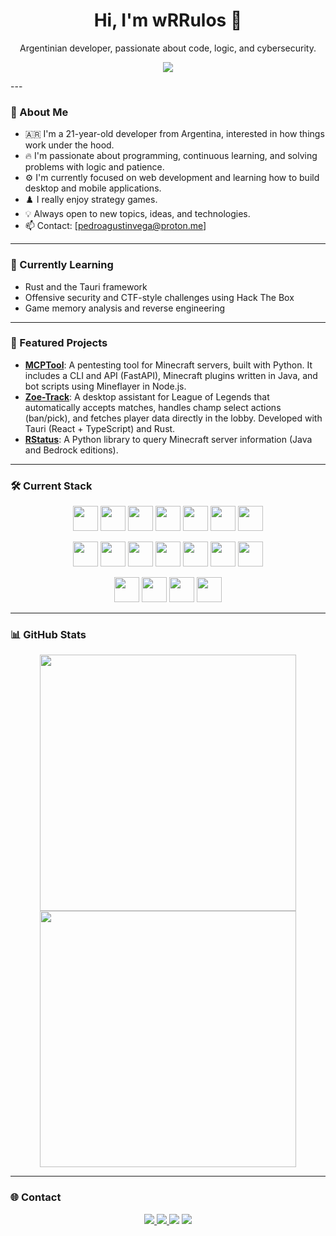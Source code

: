 <h1 align="center">Hi, I'm wRRulos 👋</h1>
<p align="center">Argentinian developer, passionate about code, logic, and cybersecurity.</p>

<p align="center">
  <img src="https://a-static.besthdwallpaper.com/sunset-anime-scenery-wallpaper-2304x864-76301_86.jpg" />
</p>
---

### 🧠 About Me

- 🇦🇷 I'm a 21-year-old developer from Argentina, interested in how things work under the hood.
- 🔥 I'm passionate about programming, continuous learning, and solving problems with logic and patience.
- ⚙️ I'm currently focused on web development and learning how to build desktop and mobile applications.
- ♟️ I really enjoy strategy games.
- 💡 Always open to new topics, ideas, and technologies.
- 📫 Contact: [pedroagustinvega@proton.me]

---

### 🌱 Currently Learning

- Rust and the Tauri framework
- Offensive security and CTF-style challenges using Hack The Box
- Game memory analysis and reverse engineering 
---

### 🚀 Featured Projects

- [**MCPTool**](https://mcptool.net): A pentesting tool for Minecraft servers, built with Python. It includes a CLI and API (FastAPI), Minecraft plugins written in Java, and bot scripts using Mineflayer in Node.js.
- [**Zoe-Track**](https://github.com/wrrulosdev/zoe-track): A desktop assistant for League of Legends that automatically accepts matches, handles champ select actions (ban/pick), and fetches player data directly in the lobby. Developed with Tauri (React + TypeScript) and Rust.
- [**RStatus**](https://github.com/wrrulosdev/rstatus): A Python library to query Minecraft server information (Java and Bedrock editions).
---

### 🛠️ Current Stack

<p align="center">
  <img src="https://cdn.jsdelivr.net/gh/devicons/devicon/icons/python/python-original.svg" width="40" />
  <img src="https://cdn.jsdelivr.net/gh/devicons/devicon/icons/html5/html5-original.svg" width="40" />
  <img src="https://cdn.jsdelivr.net/gh/devicons/devicon/icons/css3/css3-original.svg" width="40" />
  <img src="https://cdn.jsdelivr.net/gh/devicons/devicon/icons/javascript/javascript-original.svg" width="40" />
  <img src="https://cdn.jsdelivr.net/gh/devicons/devicon/icons/typescript/typescript-original.svg" width="40" />
  <img src="https://cdn.jsdelivr.net/gh/devicons/devicon/icons/java/java-original.svg" width="40" />
  <img src="https://cdn.jsdelivr.net/gh/devicons/devicon/icons/rust/rust-original.svg" width="40" />
</p>
<p align="center">
  <img src="https://cdn.jsdelivr.net/gh/devicons/devicon/icons/fastapi/fastapi-original.svg" width="40" />
  <img src="https://cdn.jsdelivr.net/gh/devicons/devicon/icons/flask/flask-original.svg" width="40" />
  <img src="https://cdn.jsdelivr.net/gh/devicons/devicon/icons/react/react-original.svg" width="40" />
  <img src="https://cdn.jsdelivr.net/gh/devicons/devicon/icons/astro/astro-original.svg" width="40" />
  <img src="https://cdn.jsdelivr.net/gh/devicons/devicon/icons/express/express-original.svg" width="40" />
  <img src="https://cdn.jsdelivr.net/gh/devicons/devicon/icons/electron/electron-original.svg" width="40" />
  <img src="https://cdn.jsdelivr.net/gh/devicons/devicon/icons/tauri/tauri-original.svg" width="40" />
</p>
<p align="center">
  <img src="https://flet.dev/img/logo.svg" width="40" />
  <img src="https://images.icon-icons.com/2699/PNG/512/minecraft_logo_icon_168974.png" width="40" />
  <img src="https://cdn.jsdelivr.net/gh/devicons/devicon/icons/linux/linux-original.svg" width="40" />
  <img src="https://cdn.jsdelivr.net/gh/devicons/devicon/icons/git/git-original.svg" width="40" />
</p>

---

### 📊 GitHub Stats

<p align="center">
  <img src="https://github-readme-stats.vercel.app/api?username=wrrulosdev&show_icons=true&theme=tokyonight&hide_title=true&hide_border=true&count_private=true&hide=issues" width="410" />
  <img src="https://github-readme-stats.vercel.app/api/top-langs/?username=wrrulosdev&layout=compact&theme=tokyonight&hide_border=true" width="410" />
</p>

---

### 🌐 Contact

<p align="center">
  <a href="mailto:pedroagustinvega@proton.me">
    <img src="https://img.shields.io/badge/email-D14836?style=flat-square&logo=gmail&logoColor=white" />
  </a>
  <a href="https://www.linkedin.com/in/pedroagustinvega" target="_blank">
    <img src="https://img.shields.io/badge/linkedin-0A66C2?style=flat-square&logo=linkedin&logoColor=white" />
  </a>
  <img src="https://img.shields.io/badge/discord-pedroagustinvega-5865F2?style=flat-square&logo=discord&logoColor=white" />
  <a href="https://tryhackme.com/p/wrrulos" target="_blank">
    <img src="https://img.shields.io/badge/TryHackMe-212121?style=flat-square&logo=tryhackme&logoColor=white" />
  </a>
</p>
